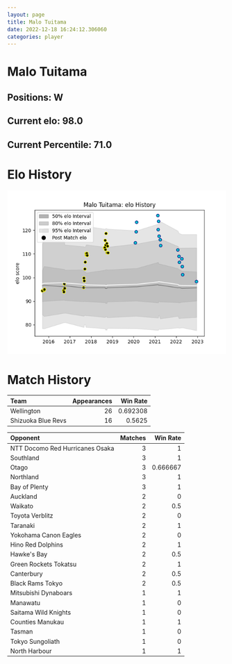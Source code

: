 ```yaml
---  
layout: page  
title: Malo Tuitama  
date: 2022-12-18 16:24:12.306060  
categories: player  
---
```

# Malo Tuitama

## Positions: W

## Current elo: 98.0

## Current Percentile: 71.0

# Elo History


![elo history](history_MaloTuitama.png)
# Match History


| Team               |   Appearances |   Win Rate |
|:-------------------|--------------:|-----------:|
| Wellington         |            26 |   0.692308 |
| Shizuoka Blue Revs |            16 |   0.5625   |

| Opponent                        |   Matches |   Win Rate |
|:--------------------------------|----------:|-----------:|
| NTT Docomo Red Hurricanes Osaka |         3 |   1        |
| Southland                       |         3 |   1        |
| Otago                           |         3 |   0.666667 |
| Northland                       |         3 |   1        |
| Bay of Plenty                   |         3 |   1        |
| Auckland                        |         2 |   0        |
| Waikato                         |         2 |   0.5      |
| Toyota Verblitz                 |         2 |   0        |
| Taranaki                        |         2 |   1        |
| Yokohama Canon Eagles           |         2 |   0        |
| Hino Red Dolphins               |         2 |   1        |
| Hawke's Bay                     |         2 |   0.5      |
| Green Rockets Tokatsu           |         2 |   1        |
| Canterbury                      |         2 |   0.5      |
| Black Rams Tokyo                |         2 |   0.5      |
| Mitsubishi Dynaboars            |         1 |   1        |
| Manawatu                        |         1 |   0        |
| Saitama Wild Knights            |         1 |   0        |
| Counties Manukau                |         1 |   1        |
| Tasman                          |         1 |   0        |
| Tokyo Sungoliath                |         1 |   0        |
| North Harbour                   |         1 |   1        |